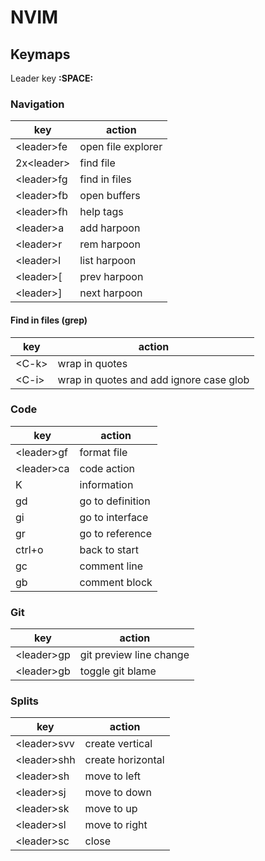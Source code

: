 # NVIM

## Keymaps

Leader key **:SPACE:**

### Navigation
| key            | action             |
|----------------|--------------------|
| \<leader\>fe   | open file explorer |
| 2x\<leader\>   | find file          |
| \<leader\>fg   | find in files      |
| \<leader\>fb   | open buffers       |
| \<leader\>fh   | help tags          |
| \<leader\>a    | add harpoon        |
| \<leader\>r    | rem harpoon        |
| \<leader\>l    | list harpoon       |
| \<leader\>[    | prev harpoon       |
| \<leader\>]    | next harpoon       |

#### Find in files (grep)
| key      | action                                   |
|----------|------------------------------------------|
| \<C-k\>  | wrap in quotes                           |
| \<C-i\>  | wrap in quotes and add ignore case glob  |

### Code
| key           | action            |
|---------------|-------------------|
| \<leader\>gf  | format file       |
| \<leader\>ca  | code action       |
| K             | information       |
| gd            | go to definition  |
| gi            | go to interface   |
| gr            | go to reference   |
| ctrl+o        | back to start     |
| gc            | comment line      |
| gb            | comment block     |

### Git
| key           | action                  |
|---------------|-------------------------|
| \<leader\>gp  | git preview line change |
| \<leader\>gb  | toggle git blame        |

### Splits
| key           | action            |
|---------------|-------------------|
| \<leader\>svv | create vertical   |
| \<leader\>shh | create horizontal |
| \<leader>sh   | move to left      |
| \<leader>sj   | move to down      |
| \<leader>sk   | move to up        |
| \<leader>sl   | move to right     |
| \<leader\>sc  | close             |

